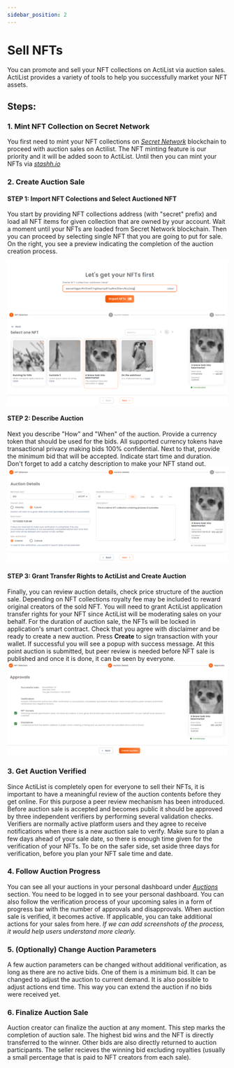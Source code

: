 ```yaml
---
sidebar_position: 2
---
```


# Sell NFTs
You can promote and sell your NFT collections on ActiList via auction sales. ActiList provides a variety of tools to help you successfully market your NFT assets. 

## Steps:
### 1. Mint NFT Collection on Secret Network
You first need to mint your NFT collections on *<a href="https://scrt.network/" target="_blank">Secret Network</a>* blockchain to proceed with auction sales on Actilist. The NFT minting feature is our priority and it will be added soon to ActiList. Until then you can mint your NFTs via *<a href="https://stashh.io/minter" target="_blank">stashh.io</a>* 
### 2. Create Auction Sale
#### **STEP 1**: Import NFT Colections and Select Auctioned NFT
You start by providing NFT collections address (with "secret" prefix) and load all NFT items for given collection that are owned by your account. Wait a moment until your NFTs are loaded from Secret Network blockchain. Then you can proceed by selecting single NFT that you are going to put for sale. On the right, you see a preview indicating the completion of the auction creation process.

![Import NFT Collection](./import-collection.png) 
![Select NFT](./select-nft.png)
#### **STEP 2**: Describe Auction
Next you describe "How" and "When" of the auction. Provide a currency token that should be used for the bids. All supported currency tokens have transactional privacy making bids 100% confidential. Next to that, provide the minimum bid that will be accepted. Indicate start time and duration. Don't forget to add a catchy description to make your NFT stand out.
![Describe Auction](./describe-auction.png)
#### **STEP 3**: Grant Transfer Rights to ActiList and Create Auction
Finally, you can review auction details, check price structure of the auction sale. Depending on NFT collections royalty fee may be included to reward original creators of the sold NFT. You will need to grant ActiList application transfer rights for your NFT since ActiList will be moderating sales on your behalf. 
For the duration of auction sale, the NFTs will be locked in application's smart contract. Check that you agree with disclaimer and be ready to create a new auction. Press **Create** to sign transaction with your wallet. If successful you will see a popup with success message. At this point auction is submitted, but peer review is needed before NFT sale is published and once it is done, it can be seen by everyone.  
![Create Auction](./grant-transfer-rights-and-create-auction.png)

### 3. Get Auction Verified
Since ActiList is completely open for everyone to sell their NFTs, it is important to have a meaningful review of the auction contents before they get online. For this purpose a peer review mechanism has been introduced. 
Before auction sale is accepted and becomes public it should be approved by three independent verifiers by performing several validation checks. Verifiers are normally active platform users and they agree to receive notifications when there is a new auction sale to verify. 
Make sure to plan a few days ahead of your sale date, so there is enough time given for the verification of your NFTs. To be on the safer side, set aside three days for verification, before you plan your NFT sale time and date. 

### 4. Follow Auction Progress
You can see all your auctions in your personal dashboard under *<a href="https://test.actilist.io/dashboard/auctions" target="_blank">Auctions</a>* section. You need to be logged in to see your personal dashboard. You can also follow the verification process of your upcoming sales in a form of progress bar with the number of approvals and disapprovals. When auction sale is verified, it becomes active. If applicable, you can take additional actions for your sales from here. _If we can add screenshots of the process, it would help users understand more clearly._

### 5. (Optionally) Change Auction Parameters
A few auction parameters can be changed without additional verification, as long as there are no active bids. One of them is a minimum bid. It can be changed to adjust the auction to current demand. It is also possible to adjust actions end time. This way you can extend the auction if no bids were received yet.

### 6. Finalize Auction Sale
Auction creator can finalize the auction at any moment. This step marks the completion of auction sale. The highest bid wins and the NFT is directly transferred to the winner. Other bids are also directly returned to auction participants. The seller recieves the winning bid excluding royalties (usually a small percentage that is paid to NFT creators from each sale).




